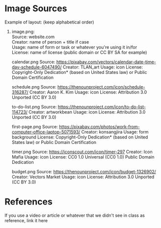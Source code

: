 # Image Sources

Example of layout: (keep alphabetical order)
1. image.png: <br>
    Source: website.com <br>
    Creator: name of person + title if case <br>
    Usage: name of form or task or whatever you're using it in/for <br>
    License: name of license (public domain or CC BY SA for example) <br>

    calendar.png
    Source: https://pixabay.com/vectors/calendar-date-time-day-schedule-6047490/
    Creator: TLAN_art
    Usage: icon
    License: Copyright-Only Dedication* (based on United States law)
or Public Domain Certification

    
    schedule.png
    Source: https://thenounproject.com/icon/schedule-316287/
    Creator: Aaron K. Kim
    Usage: icon
    License: Attribution 3.0 Unported (CC BY 3.0)

    to-do-list.png
    Source: https://thenounproject.com/icon/to-do-list-114723/
    Creator: artworkbean
    Usage: icon
    License: Attribution 3.0 Unported (CC BY 3.0)

    first-page.png
    Source: https://pixabay.com/photos/work-from-computer-office-laptop-5071593/
    Creator: konsangjira
    Usage: form background
    License: Copyright-Only Dedication* (based on United States law)
or Public Domain Certification

    timer.png
    Source: https://iconscout.com/icon/timer-297
    Creator: Icon Mafia
    Usage: icon
    License: CC0 1.0 Universal (CC0 1.0) Public Domain Dedication

    budget.png
    Source: https://thenounproject.com/icon/budget-1326902/
    Creator: Vectors Market
    Usage: icon
    License: Attribution 3.0 Unported (CC BY 3.0)


# References

If you use a video or article or whatever that we didn't see in class as reference, link it here 